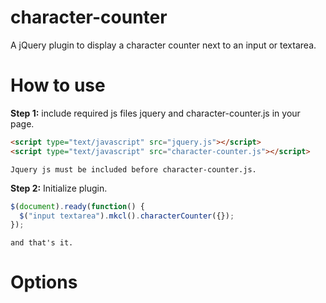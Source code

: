 # character-counter
A jQuery plugin to display a character counter next to an input or textarea.
# How to use
  **Step 1:** include required js files jquery and character-counter.js in your page.
  ```html
  <script type="text/javascript" src="jquery.js"></script>
  <script type="text/javascript" src="character-counter.js"></script>
  ```
    Jquery js must be included before character-counter.js.
  **Step 2:** Initialize plugin.
  ```javascript
  $(document).ready(function() {
    $("input textarea").mkcl().characterCounter({});
  });
  ```
    and that's it.
# Options
